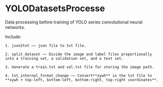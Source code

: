 # YOLODatasetsProcesse

Data processing before training of YOLO series convolutional neural networks. 

Include: 

    1. json2txt —— json file to txt file.

    2. split_dataset —— Divide the image and label files proportionally into a training set, a validation set, and a test set.

    3. Generate a train.txt and val.txt file for storing the image path.

    4. txt_internal_format_change —— Convert**xywh** in the txt file to **xywh + top-left, bottom-left, bottom-right, top-right coordinates**.
